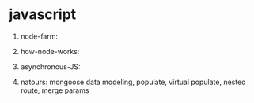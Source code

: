 # javascript

1. node-farm:

2. how-node-works:

3. asynchronous-JS:

4. natours: mongoose data modeling, populate, virtual populate, nested route, merge params
